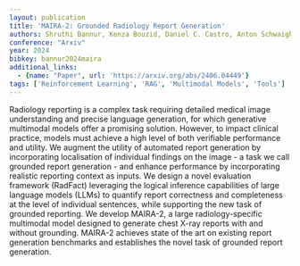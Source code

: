 ```yaml
---
layout: publication
title: 'MAIRA-2: Grounded Radiology Report Generation'
authors: Shruthi Bannur, Kenza Bouzid, Daniel C. Castro, Anton Schwaighofer, Anja Thieme, Sam Bond-taylor, Maximilian Ilse, Fernando Pérez-garcía, Valentina Salvatelli, Harshita Sharma, Felix Meissen, Mercy Ranjit, Shaury Srivastav, Julia Gong, Noel C. F. Codella, Fabian Falck, Ozan Oktay, Matthew P. Lungren, Maria Teodora Wetscherek, Javier Alvarez-valle, Stephanie L. Hyland
conference: "Arxiv"
year: 2024
bibkey: bannur2024maira
additional_links:
  - {name: "Paper", url: 'https://arxiv.org/abs/2406.04449'}
tags: ['Reinforcement Learning', 'RAG', 'Multimodal Models', 'Tools']
---
```

Radiology reporting is a complex task requiring detailed medical image
understanding and precise language generation, for which generative multimodal
models offer a promising solution. However, to impact clinical practice, models
must achieve a high level of both verifiable performance and utility. We
augment the utility of automated report generation by incorporating
localisation of individual findings on the image - a task we call grounded
report generation - and enhance performance by incorporating realistic
reporting context as inputs. We design a novel evaluation framework (RadFact)
leveraging the logical inference capabilities of large language models (LLMs)
to quantify report correctness and completeness at the level of individual
sentences, while supporting the new task of grounded reporting. We develop
MAIRA-2, a large radiology-specific multimodal model designed to generate chest
X-ray reports with and without grounding. MAIRA-2 achieves state of the art on
existing report generation benchmarks and establishes the novel task of
grounded report generation.
